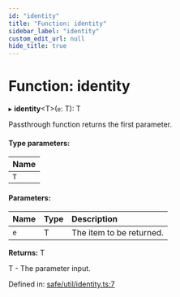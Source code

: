 ```yaml
---
id: "identity"
title: "Function: identity"
sidebar_label: "identity"
custom_edit_url: null
hide_title: true
---
```


# Function: identity

▸ **identity**<T\>(`e`: T): T

Passthrough function returns the first parameter.

#### Type parameters:

Name |
:------ |
`T` |

#### Parameters:

Name | Type | Description |
:------ | :------ | :------ |
`e` | T | The item to be returned.   |

**Returns:** T

T - The parameter input.

Defined in: [safe/util/identity.ts:7](https://github.com/kaihodev/hikidashi/blob/47d8382/src/safe/util/identity.ts#L7)
